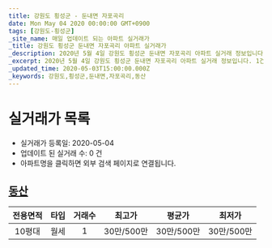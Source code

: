```yaml
---
title: 강원도 횡성군 - 둔내면 자포곡리
date: Mon May 04 2020 00:00:00 GMT+0900
tags: [강원도-횡성군]
_site_name: 매일 업데이트 되는 아파트 실거래가
_title: 강원도 횡성군 둔내면 자포곡리 아파트 실거래가
_description: 2020년 5월 4일 강원도 횡성군 둔내면 자포곡리 아파트 실거래 정보입니다. 1건 아파트 정보가 있습니다.
_excerpt: 2020년 5월 4일 강원도 횡성군 둔내면 자포곡리 아파트 실거래 정보입니다. 1건 아파트 정보가 있습니다.
_updated_time: 2020-05-03T15:00:00.000Z
_keywords: 강원도,횡성군,둔내면,자포곡리,동산
---
```






# 실거래가 목록
- 실거래가 등록일: 2020-05-04
- 업데이트 된 실거래 수: 0 건
- 아파트명을 클릭하면 외부 검색 페이지로 연결됩니다.

## [동산](#동산)

|전용면적|타입|거래수|최고가|평균가|최저가|
|:---:|:---:|:---:|:---:|:---:|:---:|
|10평대|<span class="deal-type-3">월세</span>|1|30만/500만|30만/500만|30만/500만|

<br/>



